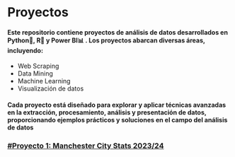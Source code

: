 # Proyectos
#### Este repositorio contiene proyectos de análisis de datos desarrollados en Python🐍, R🧮 y Power BI📊 . Los proyectos abarcan diversas áreas, incluyendo:
  -  Web Scraping
  -  Data Mining
  -  Machine Learning
  -  Visualización de datos
#### Cada proyecto está diseñado para explorar y aplicar técnicas avanzadas en la extracción, procesamiento, análisis y presentación de datos, proporcionando ejemplos prácticos y soluciones en el campo del análisis de datos

### [#Proyecto 1: Manchester City Stats 2023/24](https://github.com/gonzadzz00/Proyectos/blob/32bfedb8a11b2d56518f04c5d795f92343fc34bf/%23Proyecto1%3A%20Web%20Scraping/Descripcion.md)
